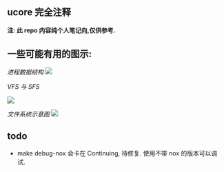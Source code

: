 ## ucore 完全注释

**注: 此 repo 内容纯个人笔记向,仅供参考.**

## 一些可能有用的图示:

*进程数据结构*
![](https://github.com/libinyl/ucore-study/blob/master/images/%E8%BF%9B%E7%A8%8B%E6%95%B0%E6%8D%AE%E7%BB%93%E6%9E%84%201.png?raw=1)


*VFS 与 SFS*

![](https://github.com/libinyl/ucore-study/blob/master/images/VFS%20%E4%B8%8E%20SFS%20%E7%9A%84%E8%A1%94%E6%8E%A5.png?raw=1)

*文件系统示意图*
![](https://github.com/libinyl/ucore-study/blob/master/images/%E7%9B%AE%E5%BD%95%E6%A0%91%E7%9A%84%E7%A3%81%E7%9B%98%E7%BA%A7%E8%A1%A8%E7%A4%BA2.png?raw=1)

## todo

- make debug-nox 会卡在 Continuing, 待修复. 使用不带 nox 的版本可以调试.